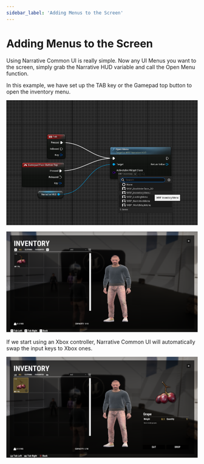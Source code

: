 ```yaml
---
sidebar_label: 'Adding Menus to the Screen'
---
```


# Adding Menus to the Screen

Using Narrative Common UI is really simple. Now any UI Menus you want to the screen, simply grab the Narrative HUD variable and call the Open Menu function.

In this example, we have set up the TAB key or the Gamepad top button to open the  inventory menu.

![AddingMenus.png](/img/common-ui/AddingMenus.png)

![AddingMenus.png](/img/common-ui/InventoryPC.png)

If we start using an Xbox controller, Narrative Common UI will automatically swap the input keys to Xbox ones.

![AddingMenus.png](/img/common-ui/InventoryConsole.png)